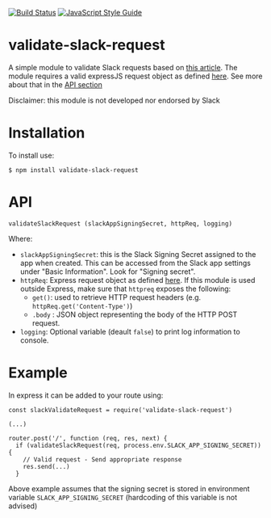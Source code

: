 [![Build Status](https://travis-ci.org/gverni/validate-slack-request.svg?branch=master)](https://travis-ci.org/gverni/validate-slack-request) [![JavaScript Style Guide](https://img.shields.io/badge/code_style-standard-brightgreen.svg)](https://standardjs.com)

# validate-slack-request

A simple module to validate Slack requests based on [this article](https://api.slack.com/docs/verifying-requests-from-slack). The module requires a valid expressJS request object as defined [here](https://expressjs.com/en/api.html#reqhttps://expressjs.com/en/api.html#req). See more about that in the [API section](API)

Disclaimer: this module is not developed nor endorsed by Slack 

# Installation 

To install use: 

```$ npm install validate-slack-request```


# API 

```validateSlackRequest (slackAppSigningSecret, httpReq, logging)```

Where:
* `slackAppSigningSecret`: this is the Slack Signing Secret assigned to the app when created. This can be accessed from the Slack app settings under "Basic Information". Look for "Signing secret". 
* `httpReq`: Express request object as defined [here](https://expressjs.com/en/api.html#reqhttps://expressjs.com/en/api.html#req). If this module is used outside Express, make sure that `httpreq` exposes the following: 
  * `get()`: used to retrieve HTTP request headers (e.g. `httpReq.get('Content-Type')`)
  * `.body` : JSON object representing the body of the HTTP POST request.
* `logging`: Optional variable (deault `false`) to print log information to console. 

# Example

In express it can be added to your route using: 

```
const slackValidateRequest = require('validate-slack-request')

(...) 

router.post('/', function (req, res, next) {
  if (validateSlackRequest(req, process.env.SLACK_APP_SIGNING_SECRET)) {
    // Valid request - Send appropriate response 
    res.send(...)
  }
```
    
Above example assumes that the signing secret is stored in environment variable `SLACK_APP_SIGNING_SECRET` (hardcoding of this variable is not advised) 
